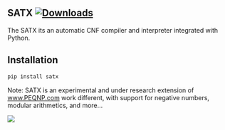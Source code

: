 ## SATX [![Downloads](https://pepy.tech/badge/satx)](https://pepy.tech/project/satx)

The SATX its an automatic CNF compiler and interpreter integrated with Python.

## Installation
```python
pip install satx
```

Note: SATX is an experimental and under research extension of www.PEQNP.com work different, with support for negative numbers, modular arithmetics, and more...

<img
  src="https://cr-ss-service.azurewebsites.net/api/ScreenShot?widget=summary&username=maxtuno&badges=2&show-avatar=true&style=--header-bg-color:%23000;--border-radius:10px"/>
